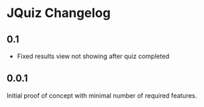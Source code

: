# JQuiz Changelog

## 0.1

- Fixed results view not showing after quiz completed

## 0.0.1

Initial proof of concept with minimal number of required features.

